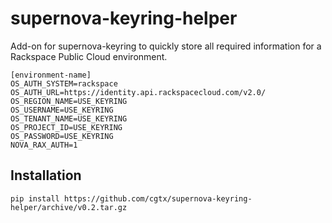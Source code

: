 supernova-keyring-helper
========================

Add-on for supernova-keyring to quickly store all required information for a Rackspace Public Cloud environment.

```
[environment-name]
OS_AUTH_SYSTEM=rackspace
OS_AUTH_URL=https://identity.api.rackspacecloud.com/v2.0/
OS_REGION_NAME=USE_KEYRING
OS_USERNAME=USE_KEYRING
OS_TENANT_NAME=USE_KEYRING
OS_PROJECT_ID=USE_KEYRING
OS_PASSWORD=USE_KEYRING
NOVA_RAX_AUTH=1
```

Installation
------------

```
pip install https://github.com/cgtx/supernova-keyring-helper/archive/v0.2.tar.gz
```
